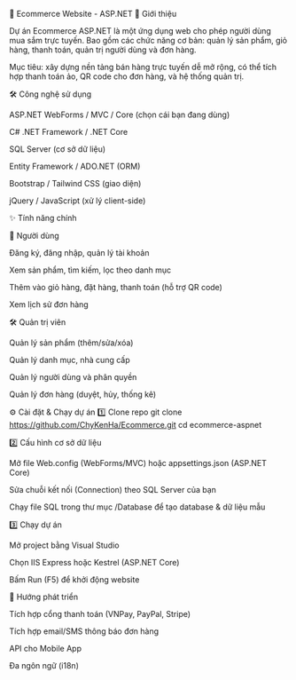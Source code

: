 🛒 Ecommerce Website - ASP.NET
📌 Giới thiệu

Dự án Ecommerce ASP.NET là một ứng dụng web cho phép người dùng mua sắm trực tuyến.
Bao gồm các chức năng cơ bản: quản lý sản phẩm, giỏ hàng, thanh toán, quản trị người dùng và đơn hàng.

Mục tiêu: xây dựng nền tảng bán hàng trực tuyến dễ mở rộng, có thể tích hợp thanh toán ảo, QR code cho đơn hàng, và hệ thống quản trị.

🛠️ Công nghệ sử dụng

ASP.NET WebForms / MVC / Core (chọn cái bạn đang dùng)

C# .NET Framework / .NET Core

SQL Server (cơ sở dữ liệu)

Entity Framework / ADO.NET (ORM)

Bootstrap / Tailwind CSS (giao diện)

jQuery / JavaScript (xử lý client-side)

✨ Tính năng chính

👤 Người dùng

Đăng ký, đăng nhập, quản lý tài khoản

Xem sản phẩm, tìm kiếm, lọc theo danh mục

Thêm vào giỏ hàng, đặt hàng, thanh toán (hỗ trợ QR code)

Xem lịch sử đơn hàng

🛠️ Quản trị viên

Quản lý sản phẩm (thêm/sửa/xóa)

Quản lý danh mục, nhà cung cấp

Quản lý người dùng và phân quyền

Quản lý đơn hàng (duyệt, hủy, thống kê)

⚙️ Cài đặt & Chạy dự án
1️⃣ Clone repo
git clone https://github.com/ChyKenHa/Ecommerce.git
cd ecommerce-aspnet

2️⃣ Cấu hình cơ sở dữ liệu

Mở file Web.config (WebForms/MVC) hoặc appsettings.json (ASP.NET Core)

Sửa chuỗi kết nối (Connection) theo SQL Server của bạn

Chạy file SQL trong thư mục /Database để tạo database & dữ liệu mẫu

3️⃣ Chạy dự án

Mở project bằng Visual Studio

Chọn IIS Express hoặc Kestrel (ASP.NET Core)

Bấm Run (F5) để khởi động website

🚀 Hướng phát triển

Tích hợp cổng thanh toán (VNPay, PayPal, Stripe)

Tích hợp email/SMS thông báo đơn hàng

API cho Mobile App

Đa ngôn ngữ (i18n)
